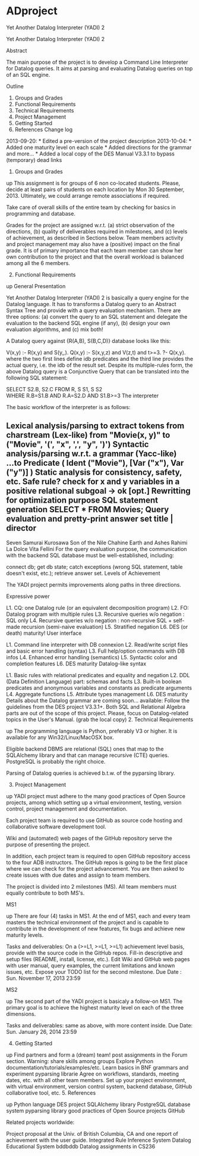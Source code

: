 ADproject
=========

Yet Another Datalog Interpreter (YADI) 2

Yet Another Datalog Interpreter (YADI) 2

Abstract

The main purpose of the project is to develop a Command Line Interpreter for Datalog queries. It aims at parsing and evaluating Datalog queries on top of an SQL engine.

Outline

1. Groups and Grades
2. Functional Requirements
3. Technical Requirements
4. Project Management
5. Getting Started
6. References
Change log

2013-09-20: * Edited a pre-version of the project description
2013-10-04: * Added one maturity level on each scale
            * Added directions for the grammar and more...
	    * Added a local copy of the DES Manual V3.3.1 to bypass (temporary) dead links

1. Groups and Grades

up
This assignment is for groups of 6 non co-located students. Please, decide at least pairs of students on each location by Mon 30 September, 2013. Ultimately, we could arrange remote associations if required.

Take care of overall skills of the entire team by checking for basics in programming and database.

Grades for the project are assigned w.r.t. (a) strict observation of the directions, (b) quality of deliverables required in milestones, and (c) levels of achievement, as described in Sections below. Team members activity and project management may also have a (positive) impact on the final grade. It is of primary importance that each team member can show her own contribution to the project and that the overall workload is balanced among all the 6 members.

2. Functional Requirements

up
General Presentation

Yet Another Datalog Interpreter (YADI) 2 is basically a query engine for the Datalog language. It has to transforms a Datalog query to an Abstract Syntax Tree and provide with a query evaluation mechanism. There are three options: (a) convert the query to an SQL statement and delegate the evaluation to the backend SQL engine (if any), (b) design your own evaluation algorithms, and (c) mix both!

A Datalog query against {R(A,B), S(B,C,D)} database looks like this:

V(x,y) :- R(x,y) and S(y,_,_). 
Q(x,y) :- S(x,y,z) and V(z,t) and t>=3.
?- Q(x,y).
where the two first lines define idb predicates and the third line provides the actual query, i.e. the idb of the result set.
Despite its multiple-rules form, the above Datalog query is a Conjunctive Query that can be translated into the following SQL statement:

SELECT S2.B, S2.C 
FROM R, S S1, S S2  
WHERE R.B=S1.B AND R.A=S2.D AND S1.B>=3
The interpreter

The basic workflow of the interpreter is as follows:

Lexical analysis/parsing to extract tokens from charstream (Lex-like)
from "Movie(x, y)" to ("Movie", '(', "x", ',', "y", ')')
Syntactic analysis/parsing w.r.t. a grammar (Yacc-like)
...to Predicate ( Ident ("Movie"), [Var ("x"), Var ("y")] )
Static analysis for consistency, safety, etc.
Safe rule? check for x and y variables in a positive relational subgoal -> ok
[opt.] Rewritting for optimization purpose
SQL statement generation
SELECT * FROM Movies;
Query evaluation and pretty-print answer set
title           | director
-----------------------------
Seven Samurai     Kurosawa
Son of the Nile   Chahine
Earth and Ashes	  Rahimi
La Dolce Vita	  Fellini
For the query evaluation purpose, the communication with the backend SQL database must be well-established, including:

connect db;
get db state;
catch exceptions (wrong SQL statement, table doesn't exist, etc.);
retrieve answer set.
Levels of Achievement

The YADI project permits improvements along paths in three directions.

Expressive power

L1. CQ: one Datalog rule (or an equivalent decomposition program)
L2. FO: Datalog program with multiple rules
L3. Recursive queries w/o negation : SQL only
L4. Recursive queries w/o negation : non-recursive SQL + self-made recursion (semi-naive evaluation)
L5. Stratified negation
L6. DES (or death) maturity! 
User interface

L1. Command line interpreter with DB connexion
L2. Read/write script files and basic error handling (syntax)
L3. Full help/option commands with DB infos 
L4. Enhanced error handling (semantics)
L5. Syntactic color and completion features
L6. DES maturity
Datalog-like syntax

L1. Basic rules with relational predicates and equality and negation
L2. DDL (Data Definition Language) part: schemas and facts
L3. Built-in boolean predicates and anonymous variables and constants as predicate arguments
L4. Aggregate functions
L5. Attribute types management
L6. DES maturity
Details about the Datalog grammar are coming soon... available:
Follow the guidelines from the DES project V3.3.1+.
Both SQL and Relational Algebra parts are out of the scope of this project.
Please, focus on Datalog-related topics in the User's Manual. (grab the local copy)
2. Technical Requirements

up
The programming language is Python, preferably V3 or higher. It is available for any Win32/Linux/MacOSX box.

Eligible backend DBMS are relational (SQL) ones that map to the SQLAlchemy library and that can manage recursive (CTE) queries. PostgreSQL is probably the right choice.

Parsing of Datalog queries is achieved b.t.w. of the pyparsing library.

3. Project Management

up
YADI project must adhere to the many good practices of Open Source projects, among which setting up a virtual environment, testing, version control, project management and documentation. 

Each project team is required to use GitHub as source code hosting and collaborative software development tool.

Wiki and (automated) web pages of the GitHub repository serve the purpose of presenting the project.

In addition, each project team is required to open GitHub repository access to the four ADB instructors. The GitHub repos is going to be the first place where we can check for the project advancement. You are then asked to create issues with due dates and assign to team members.

The project is divided into 2 milestones (MS). All team members must equally contribute to both MS's.

MS1

up
There are four (4) tasks in MS1. At the end of MS1, each and every team masters the technical environment of the project and is capable to contribute in the development of new features, fix bugs and achieve new maturity levels.

Tasks and deliverables:
On a (>=L1, >=L1, >=L1) achievement level basis, provide with the source code in the GitHub repos.
Fill-in descriptive and setup files (README, install, license, etc.).
Edit Wiki and GitHub web pages with user manual, query examples, the current limitations and known issues, etc.
Expose your TODO list for the second milestone.
Due Date : Sun. November 17, 2013 23:59


MS2

up
The second part of the YADI project is basicaly a follow-on MS1. The primary goal is to achieve the highest maturity level on each of the three dimensions.

Tasks and deliverables: same as above, with more content inside.
Due Date: Sun. January 26, 2014 23:59


4. Getting Started

up
Find partners and form a (dream) team! post assignments in the Forum section. Warning: share skills among groups
Explore Python documentation/tutorials/examples/etc.
Learn basics in BNF grammars and experiment pyparsing librarie
Agree on workflows, standards, meeting dates, etc. with all other team members.
Set up your project environment, with virtual environment, version control system, backend database, GitHub collaborative tool, etc.
5. References

up
Python language
DES project
SQLAlchemy library
PostgreSQL database system
pyparsing library
good practices of Open Source projects
GitHub

Related projects worldwide:

Project proposal at the Univ. of British Columbia, CA and one report of achievement with the user guide.
Integrated Rule Inference System
Datalog Educational System
bddbddb
Datalog assignments in CS236
